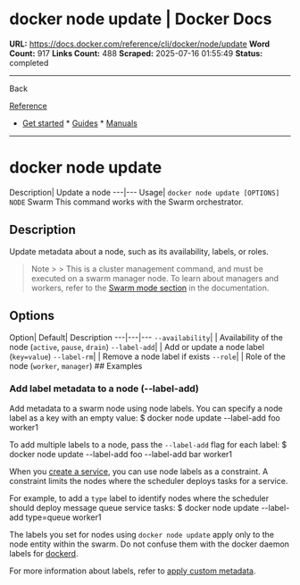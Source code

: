# docker node update | Docker Docs

**URL:** https://docs.docker.com/reference/cli/docker/node/update
**Word Count:** 917
**Links Count:** 488
**Scraped:** 2025-07-16 01:55:49
**Status:** completed

---

Back

[Reference](https://docs.docker.com/reference/)

  * [Get started](https://docs.docker.com/get-started/)   * [Guides](https://docs.docker.com/guides/)   * [Manuals](https://docs.docker.com/manuals/)

* * *

# docker node update

Description| Update a node   ---|---   Usage| `docker node update [OPTIONS] NODE`      Swarm This command works with the Swarm orchestrator.

## Description

Update metadata about a node, such as its availability, labels, or roles.

> Note >  > This is a cluster management command, and must be executed on a swarm manager node. To learn about managers and workers, refer to the [Swarm mode section](https://docs.docker.com/engine/swarm/) in the documentation.

## Options

Option| Default| Description   ---|---|---   `--availability`| | Availability of the node \(`active`, `pause`, `drain`\)   `--label-add`| | Add or update a node label \(`key=value`\)   `--label-rm`| | Remove a node label if exists   `--role`| | Role of the node \(`worker`, `manager`\)      ## Examples

### Add label metadata to a node \(--label-add\)

Add metadata to a swarm node using node labels. You can specify a node label as a key with an empty value:               $ docker node update --label-add foo worker1

To add multiple labels to a node, pass the `--label-add` flag for each label:               $ docker node update --label-add foo --label-add bar worker1     

When you [create a service](https://docs.docker.com/reference/cli/docker/service/create/), you can use node labels as a constraint. A constraint limits the nodes where the scheduler deploys tasks for a service.

For example, to add a `type` label to identify nodes where the scheduler should deploy message queue service tasks:               $ docker node update --label-add type=queue worker1

The labels you set for nodes using `docker node update` apply only to the node entity within the swarm. Do not confuse them with the docker daemon labels for [dockerd](https://docs.docker.com/reference/cli/dockerd/).

For more information about labels, refer to [apply custom metadata](https://docs.docker.com/engine/userguide/labels-custom-metadata/).